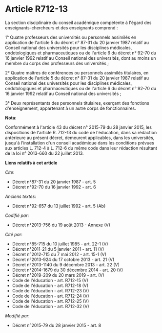 # Article R712-13

La section disciplinaire du conseil académique compétente à l'égard des enseignants-chercheurs et des enseignants comprend :

1° Quatre professeurs des universités ou personnels assimilés en application de l'article 5 du décret n° 87-31 du 20 janvier
1987 relatif au Conseil national des universités pour les disciplines médicales, ondotologiques et pharmaceutiques ou de
l'article 6 du décret n° 92-70 du 16 janvier 1992 relatif au Conseil national des universités, dont au moins un membre du
corps des professeurs des universités ;

2° Quatre maîtres de conférences ou personnels assimilés titulaires, en application de l'article 5 du décret n° 87-31 du 20
janvier 1987 relatif au Conseil national des universités pour les disciplines médicales, ondotologiques et pharmaceutiques ou
de l'article 6 du décret n° 92-70 du 16 janvier 1992 relatif au Conseil national des universités ;

3° Deux représentants des personnels titulaires, exerçant des fonctions d'enseignement, appartenant à un autre corps de
fonctionnaires.

**Nota:**

Conformément à l'article 43 du décret n° 2015-79 du 28 janvier 2015, les dispositions de l'article R. 712-13 du code de
l'éducation, dans sa rédaction antérieure au présent décret, demeurent applicables, dans les universités, jusqu'à
l'installation d'un conseil académique dans les conditions prévues aux articles L. 712-4 à L. 712-6 du même code dans leur
rédaction résultant de la loi n° 2013-660 du 22 juillet 2013.

**Liens relatifs à cet article**

_Cite_:

  - Décret n°87-31 du 20 janvier 1987 - art. 5
  - Décret n°92-70 du 16 janvier 1992 - art. 6

_Anciens textes_:

  - Décret n°92-657 du 13 juillet 1992 - art. 5 (Ab)

_Codifié par_:

  - Décret n°2013-756 du 19 août 2013 -  Annexe (V)

_Cité par_:

  - Décret n°85-715 du 10 juillet 1985 - art. 22-1 (V)
  - Décret n°2011-21 du 5 janvier 2011 - art. 11 (V)
  - Décret n°2012-715 du 7 mai 2012 - art. 15-1 (V)
  - Décret n°2013-924 du 17 octobre 2013 - art. 21 (V)
  - Décret n°2013-1140 du 9 décembre 2013 - art. 22 (V)
  - Décret n°2014-1679 du 30 décembre 2014 - art. 20 (V)
  - Décret n°2019-209 du 20 mars 2019 - art. (V)
  - Code de l'éducation - art. R712-15 (V)
  - Code de l'éducation - art. R712-18 (V)
  - Code de l'éducation - art. R712-23 (V)
  - Code de l'éducation - art. R712-24 (V)
  - Code de l'éducation - art. R712-25 (V)
  - Code de l'éducation - art. R712-32 (V)

_Modifié par_:

  - Décret n°2015-79 du 28 janvier 2015 - art. 8
